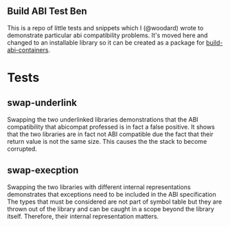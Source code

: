 ## Build ABI Test Ben

This is a repo of little tests and snippets which I (@woodard)
wrote to demonstrate particular abi compatibility problems.
It's moved here and changed to an installable library so it can be created
as a package for [build-abi-containers](https://github.com/buildsi/build-abi-containers).

# Tests

## swap-underlink

Swapping the two underlinked libraries demonstrations that the ABI
compatibility that abicompat professed is in fact a false positive.
It shows that the two libraries are in fact not ABI compatible due the
fact that their return value is not the same size. This causes the the
stack to become corrupted.

## swap-execption

Swapping the two libraries with different internal representations
demonstrates that exceptions need to be included in the ABI specification
The types that must be considered are not part of symbol table but they
are thrown out of the library and can be caught in a scope beyond the
library itself. Therefore, their internal representation matters. 
